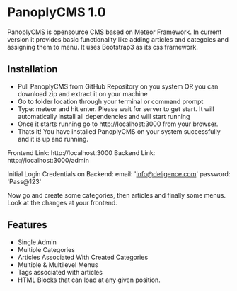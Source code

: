 # PanoplyCMS 1.0
PanoplyCMS is opensource CMS based on Meteor Framework. In current version it provides basic functionality like adding articles and categoies and assigning them to menu. It uses Bootstrap3 as its css framework.

## Installation
- Pull PanoplyCMS from GitHub Repository on you system OR you can download zip and extract it on your machine
- Go to folder location through your terminal or command prompt
- Type: meteor and hit enter. Please wait for server to get start. It will automatically install all dependencies and will start running
- Once it starts running go to http://localhost:3000 from your browser.
- Thats it! You have installed PanoplyCMS on your system successfully and it is up and running.

Frontend Link: http://localhost:3000
Backend Link: http://localhost:3000/admin

Initial Login Credentials on Backend:
    email: 'info@deligence.com'
    password: 'Pass@123'

Now go and create some categories, then articles and finally some menus. Look at the changes at your frontend.

## Features
- Single Admin
- Multiple Categories
- Articles Associated With Created Categories
- Multiple & Multilevel Menus
- Tags associated with articles
- HTML Blocks that can load at any given position.